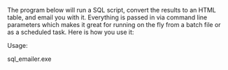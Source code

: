 
The program below will run a SQL script, convert the results to an HTML table, and email you with it. Everything is passed in via command line parameters which makes it great for running on the fly from a batch file or as a scheduled task. Here is how you use it:

Usage:

sql_emailer.exe <script> <title> <email> <conn>

Parameters:

1. **script** – Path to a SQL script which contains the query to be run.
2. **title** – will be used as the email subject and header within the body.
3. **email** – A single email address or comma delimited list of email addresses to send the query results to.
4. **conn** – A reference to an appSettings key in the config file which contains the connection string of the database to connect to. If this parameter is omitted then “DefaultConnectionString” is used.

In the config file you will need to add the appropriate appSettings keys with connection strings to your database(s). You will also need to configure the SMTP section in the config with your SMTP server settings.

[sdm_download id=”4501″ fancy=”0″]

<div></div>Here is the source code minus the table styling from the exe:  
<script src="https://gist.github.com/rushfrisby/1d0430d1335f9ce6e446.js"></script>



